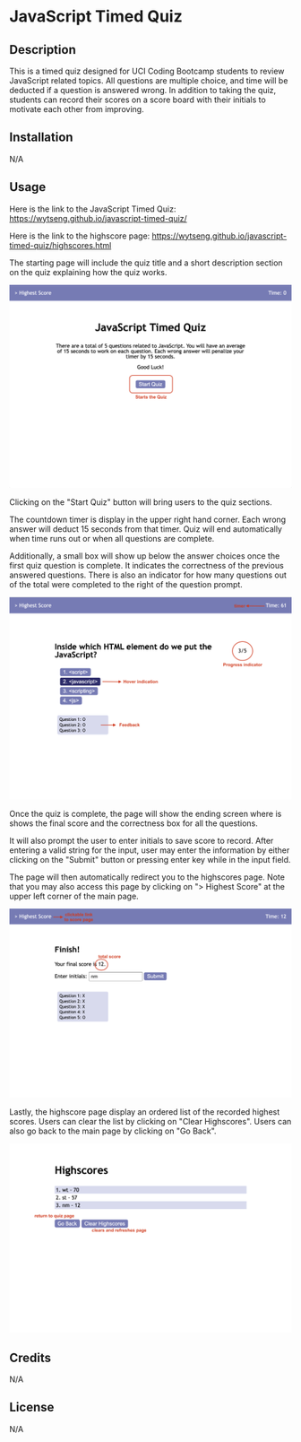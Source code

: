 # JavaScript Timed Quiz

## Description

This is a timed quiz designed for UCI Coding Bootcamp students to review JavaScript related topics. All questions are multiple choice, and time will be deducted if a question is answered wrong. 
In addition to taking the quiz, students can record their scores on a score board with their initials to motivate each other from improving. 

## Installation

N/A

## Usage

Here is the link to the JavaScript Timed Quiz: https://wytseng.github.io/javascript-timed-quiz/ 

Here is the link to the highscore page: https://wytseng.github.io/javascript-timed-quiz/highscores.html 

The starting page will include the quiz title and a short description section on the quiz explaining how the quiz works. 

![starting screen with start quiz button](assets/images/start-screen.png)

Clicking on the "Start Quiz" button will bring users to the quiz sections.

The countdown timer is display in the upper right hand corner. Each wrong answer will deduct 15 seconds from that timer. Quiz will end automatically when time runs out or when all questions are complete.

Additionally, a small box will show up below the answer choices once the first quiz question is complete. It indicates the correctness of the previous answered questions. There is also an indicator for how many questions out of the total were completed to the right of the question prompt.

![question page display question prompt and choices](assets/images/question-screen.png)

Once the quiz is complete, the page will show the ending screen where is shows the final score and the correctness box for all the questions. 

It will also prompt the user to enter initials to save score to record. After entering a valid string for the input, user may enter the information by either clicking on the "Submit" button or pressing enter key while in the input field.

The page will then automatically redirect you to the highscores page. Note that you may also access this page by clicking on "> Highest Score" at the upper left corner of the main page.

![finish quiz record score](assets/images/end-screen.png)

Lastly, the highscore page display an ordered list of the recorded highest scores. Users can clear the list by clicking on "Clear Highscores". Users can also go back to the main page by clicking on "Go Back". 

![list of records highscores](assets/images/highscores.png)


## Credits

N/A

## License

N/A